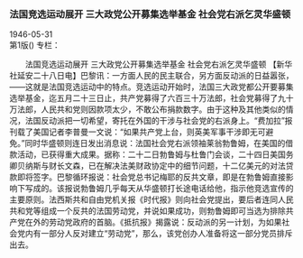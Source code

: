 ### 法国竞选运动展开  三大政党公开募集选举基金 社会党右派乞灵华盛顿  

1946-05-31  
第1版()
专栏：

　　法国竞选运动展开
    三大政党公开募集选举基金
    社会党右派乞灵华盛顿
    【新华社延安二十八日电】巴黎讯：一方面人民的民主联合，另方面反动派的日益嚣张，——这就是法国竞选运动中的特点。竞选运动开始时，法国三大政党都公开要募集选举基金，迄五月二十三日止，共产党募得了六百三十万法郎，社会党募得了九十万法郎，人民共和党则因款项太少，不敢公布捐款数字。由于这种及其他类似的情况，法国反动派把一切希望，寄托在外国的干涉与社会党的右派身上。“费加拉”报刊载了美国记者李普曼一文说：“如果共产党上台，则英美军事干涉即无可避免。”同时华盛顿则连日发出消息说：法国社会党右派领袖莱翁勃鲁姆，在美国的借款活动，已获得重大成果。据称：二十二日勃鲁姆与杜鲁门会谈，二十四日美国务卿贝纳斯与财长文森，已在解决法美财政协定中的细节问题，十二亿美元的对法贷款即将签字。巴黎循环报说：社会党总书记梅耶的反共文章，即是在勃鲁姆直接影响下写成的。该报说勃鲁姆几乎每天从华盛顿打长途电话给他，指示他竞选宣传的主要原则。法西斯共和自由党机关报《时代报》则向社会党提出，要后者连同人民共和党等组成一个反共的法国劳动党，并说如果成功，则勃鲁姆即可当选为排除共产党在外的劳动党政府的首脑。《抵抗报》揭露说：反动派的另一计划，为如果社会党内有一部分人反对建立“劳动党”，那么，该党创办人准备将这一部分党员排斥出去。  
